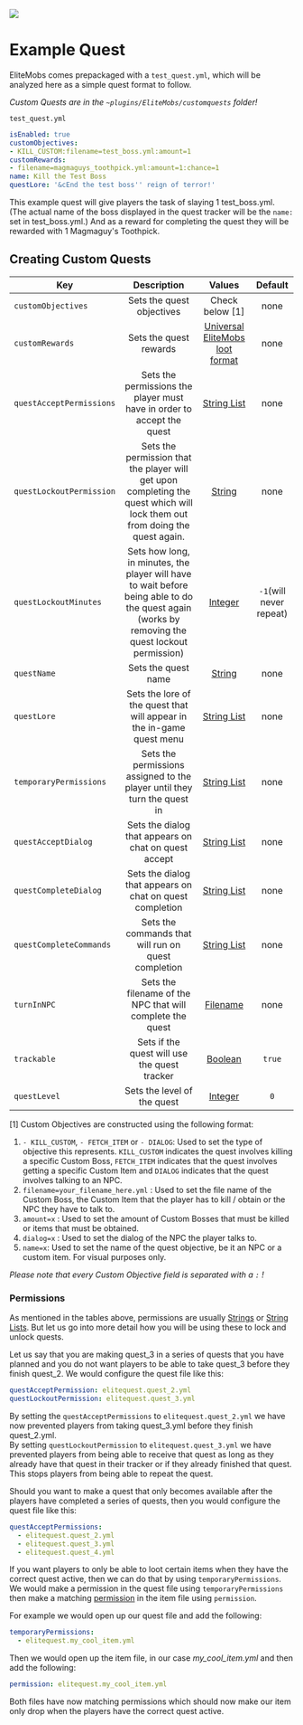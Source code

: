 [![](https://i.imgur.com/LPnSUkK.jpg)](https://magmaguy.com/webapp/webapp.html)

# Example Quest

EliteMobs comes prepackaged with a `test_quest.yml`, which will be analyzed here as a simple quest format to follow.

_Custom Quests are in the `~plugins/EliteMobs/customquests` folder!_

`test_quest.yml`

```yaml
isEnabled: true
customObjectives:
- KILL_CUSTOM:filename=test_boss.yml:amount=1
customRewards:
- filename=magmaguys_toothpick.yml:amount=1:chance=1
name: Kill the Test Boss
questLore: '&cEnd the test boss'' reign of terror!'
```
This example quest will give players the task of slaying 1 test_boss.yml. (The actual name of the boss displayed in the quest tracker will be the `name:` set in test_boss.yml.) And as a reward for completing the quest they will be rewarded with 1 Magmaguy's Toothpick.

## Creating Custom Quests

| Key | Description |                                     Values                                      | Default |
|-|:-:|:-------------------------------------------------------------------------------:|:-:|
| `customObjectives `| Sets the quest objectives |                                 Check below [1]                                 | none |
| `customRewards`| Sets the quest rewards | [Universal EliteMobs loot format]($language$elitemobs/elitemobs+loot_tables.md) | none |
| `questAcceptPermissions` | Sets the permissions the player must have in order to accept the quest |                           [String List](#string_list)                           | none |
| `questLockoutPermission` | Sets the permission that the player will get upon completing the quest which will lock them out from doing the quest again. |                                [String](#string)                                | none |
| `questLockoutMinutes` | Sets how long, in minutes, the player will have to wait before being able to do the quest again (works by removing the quest lockout permission)|                               [Integer](#integer)                               | `-1`(will never repeat) |
| `questName` | Sets the quest name |                                [String](#string)                                | none |
| `questLore` | Sets the lore of the quest that will appear in the in-game quest menu |                           [String List](#string_list)                           | none |
| `temporaryPermissions` | Sets the permissions assigned to the player until they turn the quest in |                           [String List](#string_list)                           | none |
| `questAcceptDialog` | Sets the dialog that appears on chat on quest accept |                           [String List](#string_list)                           | none |
| `questCompleteDialog` | Sets the dialog that appears on chat on quest completion |                           [String List](#string_list)                           | none |
| `questCompleteCommands` | Sets the commands that will run on quest completion |                           [String List](#string_list)                           | none |
| `turnInNPC` | Sets the filename of the NPC that will complete the quest |                              [Filename](#filename)                              | none |
| `trackable` | Sets if the quest will use the quest tracker |                               [Boolean](#boolean)                               | `true` |
| `questLevel` | Sets the level of the quest |                               [Integer](#integer)                               | `0` |

[1] Custom Objectives are constructed using the following format:

1.  `- KILL_CUSTOM`, `- FETCH_ITEM` or `- DIALOG`: Used to set the type of objective this represents. `KILL_CUSTOM` indicates the quest involves killing a specific Custom Boss, `FETCH_ITEM` indicates that the quest involves getting a specific Custom Item and `DIALOG` indicates that the quest involves talking to an NPC.
2.  `filename=your_filename_here.yml` : Used to set the file name of the Custom Boss, the Custom Item that the player has to kill / obtain or the NPC they have to talk to.
3.  `amount=x` : Used to set the amount of Custom Bosses that must be killed or items that must be obtained.
4. `dialog=x` : Used to set the dialog of the NPC the player talks to.
6. `name=x`: Used to set the name of the quest objective, be it an NPC or a custom item. For visual purposes only.

_Please note that every Custom Objective field is separated with a `:` !_

### Permissions

As mentioned in the tables above, permissions are usually [Strings](#string) or [String Lists](#string_list). But let us go into more detail how you will be using these to lock and unlock quests. 

Let us say that you are making quest_3 in a series of quests that you have planned and you do not want players to be able to take quest_3 before they finish quest_2. We would configure the quest file like this:

```yml
questAcceptPermission: elitequest.quest_2.yml
questLockoutPermission: elitequest.quest_3.yml
```
By setting the `questAcceptPermissions` to `elitequest.quest_2.yml` we have now prevented players from taking quest_3.yml before they finish quest_2.yml. </br> By setting `questLockoutPermission` to `elitequest.quest_3.yml` we have prevented players from being able to receive that quest as long as they already have that quest in their tracker or if they already finished that quest. This stops players from being able to repeat the quest.

Should you want to make a quest that only becomes available after the players have completed a series of quests, then you would configure the quest file like this:

```yml
questAcceptPermissions: 
  - elitequest.quest_2.yml
  - elitequest.quest_3.yml
  - elitequest.quest_4.yml
```

If you want players to only be able to loot certain items when they have the correct quest active, then we can do that by using `temporaryPermissions`. We would make a permission in the quest file using `temporaryPermissions` then make a matching [permission]($language$/elitemobs/creating_items.md&section=permission%permission) in the item file using `permission`.

For example we would open up our quest file and add the following:

```yml
temporaryPermissions: 
  - elitequest.my_cool_item.yml
```
Then we would open up the item file, in our case *my_cool_item.yml* and then add the following:

```yml
permission: elitequest.my_cool_item.yml
```
Both files have now matching permissions which should now make our item only drop when the players have the correct quest active.
